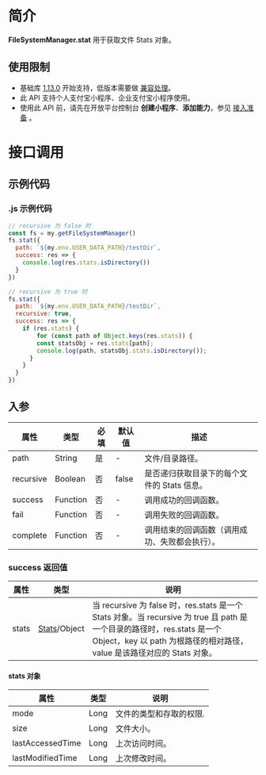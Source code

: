 
# 简介
**FileSystemManager.stat** 用于获取文件 Stats 对象。

## 使用限制

- 基础库 [1.13.0](https://opendocs.alipay.com/mini/framework/lib) 开始支持，低版本需要做 [兼容处理](https://opendocs.alipay.com/mini/framework/compatibility)。
- 此 API 支持个人支付宝小程序、企业支付宝小程序使用。
- 使用此 API 前，请先在开放平台控制台 **创建小程序**、**添加能力**，参见 [接入准备](https://opendocs.alipay.com/mini/02pk4y) 。

# 接口调用

## 示例代码

### .js 示例代码
```javascript
// recursive 为 false 时
const fs = my.getFileSystemManager()
fs.stat({
  path: `${my.env.USER_DATA_PATH}/testDir`,
  success: res => {
    console.log(res.stats.isDirectory())
  }
})

// recursive 为 true 时
fs.stat({
  path: `${my.env.USER_DATA_PATH}/testDir`,
  recursive: true,
  success: res => {
    if (res.stats) {
    	for (const path of Object.keys(res.stats)) {
        const statsObj = res.stats[path];
        console.log(path, statsObj.stats.isDirectory());
      }
    }
  }
})
```

## 入参
| **属性** | **类型** | **必填** | **默认值** | **描述** |
| --- | --- | --- | --- | --- |
| path | String | 是 | - | 文件/目录路径。 |
| recursive | Boolean | 否 | false | 是否递归获取目录下的每个文件的 Stats 信息。 |
| success | Function | 否 | - | 调用成功的回调函数。 |
| fail | Function | 否 | - | 调用失败的回调函数。 |
| complete | Function | 否 | - | 调用结束的回调函数（调用成功、失败都会执行）。 |


### success 返回值
| **属性** | **类型** | **说明** |
| --- | --- | --- |
| stats | [Stats](https://opendocs.alipay.com/mini/api/stats)/Object | 当 recursive 为 false 时，res.stats 是一个 Stats 对象。当 recursive 为 true 且 path 是一个目录的路径时，res.stats 是一个 Object，key 以 path 为根路径的相对路径，value 是该路径对应的 Stats 对象。 |


#### stats 对象
| **属性** | **类型** | **说明** |
| --- | --- | --- |
| mode | Long | 文件的类型和存取的权限. |
| size | Long | 文件大小。 |
| lastAccessedTime | Long | 上次访问时间。 |
| lastModifiedTime | Long | 上次修改时间。 |

